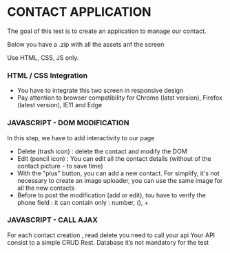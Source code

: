 # CONTACT APPLICATION

The goal of this test is to create an application to manage our contact.

Below you have a .zip with all the assets anf the screen

Use HTML, CSS, JS only.


### HTML / CSS Integration ###

* You have to integrate this two screen in responsive design
* Pay attention to browser compatibility for Chrome (latst version), Firefox (latest version), IE11 and Edge

### JAVASCRIPT - DOM MODIFICATION

In this step, we have to add interactivity to our page

* Delete (trash icon) : delete the contact and modify the DOM
* Edit (pencil icon) :  You can edit all the contact details (without of the contact picture - to save time)
* With the "plus" button, you can add a new contact. For simplify, it's not necessary to create an image uploader, you can use the same image for all the new contacts
* Before to post the modification (add or edit), tou have to verify the phone field : it can contain only : number, (), +

### JAVASCRIPT - CALL AJAX

For each contact creation , read delete you need to call your api Your API consist to a simple CRUD Rest. Database it’s not mandatory for the test